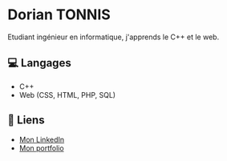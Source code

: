 # Dorian TONNIS

Etudiant ingénieur en informatique, j'apprends le C++ et le web.

## 💻 Langages
- C++
- Web (CSS, HTML, PHP, SQL)

## 🔗 Liens
- [Mon LinkedIn](https://www.linkedin.com/in/dorian-tonnis/)
- [Mon portfolio](https://dorian-tonnis.fr "portfolio")
